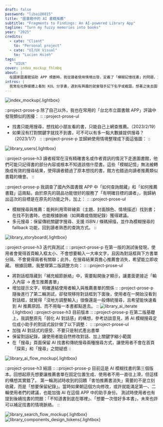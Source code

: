 ```yaml
---
draft: false
password: "libai@0815"
title: "圖書館中的 AI 書籍推薦"
subtitle: "Fragments to Findings: An AI-powered Library App"
tagline: "Turn my fuzzy memories into books"
year: "2025"
credits:
  - cate: "Client"
    to: "Personal project"
  - cate: "UI/UX Visual"
    to: "Lucien Hsieh"
tags:
  - "UIUX"
cover: index_mockup_fhlmbq
about: |
  在國家圖書館協助 APP 規劃時，我從讀者使用情境出發，定義了「模糊記憶找書」的問題，並提出以人工智慧輔助搜尋與推薦的構想。專案的實際功能與規格最終由館方決定，而我在結束合作後，將這個概念進一步延伸，設計出可能的介面。
intros: |
  我常在社群媒體上看到 KOL 分享書，遇到有興趣的就會隨手記下名字或截圖，想著之後去圖書館找。等我真的人在圖書館時，才想起「啊，最近有本書想看」，但相簿裡的截圖早不知道淹沒到哪去、腦中只剩下一些模糊印象：「好像是紅色封面、內容跟 OOO 有關？」這種資訊在只能輸入書名或作者的搜尋框裡派不上用場。我需要的是一種能把這些碎片變線索，幫助我在圖書館裡重新拼湊出那本書的工具。
---
```


![index_mockup](index_mockup_fhlmbq ""){.lightbox}

::project-prose-p
除了自己以外，我也在常用的「台北市立圖書館 APP」評論中發現類似的困擾：
::
::project-prose-ul
- 找書只能用搜尋，想找給小朋友看的書，只能自己上網查推薦。（2023/2/19）
- 如果沒有打對關鍵字就找不到書，可不可以有多一點大數據提供搜尋？（2023/1/7）
::
::project-prose-p
並歸納使用情境整理成下面這張圖：
::

![library_users](user_journey_map_ydxhp9 ""){.lightbox}

::project-prose-h3
讀者經常在沒有精確書名或作者資訊的情況下走進圖書館，他們可能只記得書的部分內容或根本不知道該借什麼書。這些「模糊記憶」無法被轉換成有效的搜尋結果，使得讀者錯過了原本想找的書，館方也錯過向讀者推薦類似書籍的機會。
::

::project-prose-p
我調查了國內外圖書館 APP 中「如何查詢館藏」和「如何推薦書籍」這兩點，由於原先的競品功能很好的服務了「有明確目標的讀者」，我歸納出這次的目標是在原先的功能之外，加上：
::
::project-prose-ul
- 模糊搜尋與推薦：能夠利用零碎線索（主題、封面顏色、情境描述）找到書；在找不到書時，也能根據脈絡（如興趣或借閱紀錄）獲得建議。
- 多元搜尋：保留傳統關鍵字搜尋、支援 ISBN / 條碼掃描，並作為模糊搜尋的 fallback 功能，回到讀者熟悉的查詢方式。
::

![library_storyboard](user_flow_storyboard_fppp23 ""){.lightbox}

::project-prose-h3
迭代與測試
::
::project-prose-p
在第一版的測試後發現，使用者會覺得首頁輸入框太小、不會想要輸入一大串文字，且因為對話框與下方書單分隔、不會覺得兩者有關聯；此外，在搜尋結果頁擔心推薦會消失，希望能立即收藏。
根據回饋，我整理第二版調整方向：
::
::project-prose-ul
- 將對話框隱藏到「補充細節脈絡」中，需要點開後才顯示，讓畫面更接近「輸入內容 → 產生推薦書單」
- 增加提示文字，明確連結使用者輸入與推薦書單的關係
::
::project-prose-p
隨後進行了第二輪測試，卻發現移除對話框到下面後，使用者在一開始沒看到對話框，就覺得「沒地方調整輸入」很像還是一般傳統搜尋，且希望能快速看到 AI 推薦原因、而不用每一本書都點進去。
::
![library_ai_iterate](library_ai_iterate_jx9isu ""){.lightbox}
::project-prose-h3
目前版本
::
::project-prose-p
在第二版基礎上，我調整原先「弱化 AI 對話感」的構想，參考訪談意見，將 AI 模糊搜尋定位成小助手的對話式設計做了以下調整：
::
::project-prose-ul
- 加強 AI 對話式的感受、不要只是制式產出書單
- 保留對話紀錄，讓使用者能自然修改對話、加上關鍵字縮小範圍
- 在「搜尋」頁面保留 AI 找書和傳統搜尋兩種搜尋方式，讓使用者不會在首頁「探索」和「搜尋」之間疑惑
::

![library_ai_flow_mockup](ai_flow_mockup_ys20q4 ""){.lightbox}

::project-prose-h3
結語
::
::project-prose-p
目前這是 AI 模糊找書的第三個版本。回想起原先想要讓推薦書單在固定位置生成、使用者不用一直往上滑，但這樣的構想其實錯了。
第一輪測試時收到的回饋「害怕推薦書消失」需要的不是立刻收藏，而是「想要保留紀錄」。當時如果朝這個方向修改，或許就能滿足第一、二輪使用者們的建議，也能加強 AI 在這個 APP 中的助手身份。
測試時使用者也有提到後續找書的問題：「不知道書到底在哪裡」、「想要一次借好多本書」，未來也許可以補足找書的情境脈絡。
::

![library_search_flow_mockup](search_flow_mockup_asz5e5 ""){.lightbox}
![library_components_design_tokens](components_design_tokens_d4vptv ""){.lightbox}